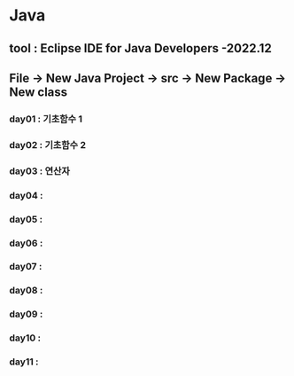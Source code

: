 # Java
## tool : Eclipse IDE for Java Developers -2022.12
## File -> New Java Project -> src -> New Package -> New class 
### day01 : 기초함수 1
### day02 : 기초함수 2
### day03 : 연산자
### day04 : 
### day05 : 
### day06 : 
### day07 : 
### day08 : 
### day09 : 
### day10 : 
### day11 : 
